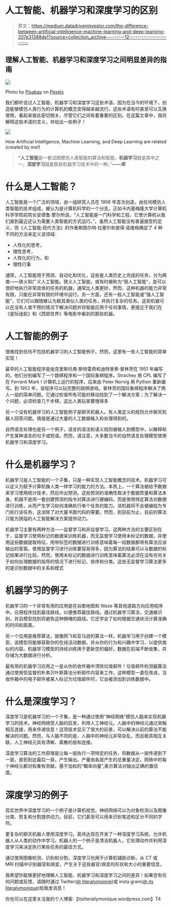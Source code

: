 # 人工智能、机器学习和深度学习的区别

> 原文：<https://medium.datadriveninvestor.com/the-difference-between-artificial-intelligence-machine-learning-and-deep-learning-207e31388de1?source=collection_archive---------12----------------------->

## 理解人工智能、机器学习和深度学习之间明显差异的指南

![](img/b2e1872b610e1489863213926063a78e.png)

Photo by [Pixabay](https://www.pexels.com/@pixabay) on [Pexels](https://www.pexels.com/)

我们都听说过人工智能、机器学习和深度学习这些术语，因为在当今的环境下，创造能够模仿人类行为的计算机的概念变得越来越流行。这些术语有时甚至可以互换使用，看起来彼此密切相关，尽管它们之间有着重要的区别。在这篇文章中，我将解释这些术语的含义，并给出一些例子！

![](img/99bb2d4893be78f8e028a225a86bc703.png)

How Artificial Intelligence, Machine Learning, and Deep Learning are related (created by me!)

> **“人工智能**是一套试图模仿人类智能的算法和智能。**机器学习**就是其中之一，**深度学习**就是那些机器学习技术中的一种。”***——陈***

# 什么是人工智能？

人工智能是一个广泛的领域，由一组研究人员在 1956 年首次创造，由任何模仿人类智能的技术组成，被认为是计算机科学的一个分支。正如卡内基梅隆大学计算机科学学院前院长安德鲁·摩尔所说，“人工智能是一门科学和工程，它使计算机以我们直到最近还认为需要人类智能的方式运行。”。虽然人工智能没有普遍接受的定义，但《人工智能:现代方法》的作者斯图尔特·拉塞尔和彼得·诺维格确定了 4 种不同的方法来定义该领域:

*   人性化的思考，
*   理性思考，
*   人性化的行为，和
*   理性行事

通常，人工智能用于预测、自动化和优化，这些是人类历史上完成的任务，分为两类——狭义和广义人工智能。狭义人工智能，或有时被称为“弱人工智能”，是可以很好地执行非常具体的任务的机器，通常比人类更好。然而，这种机器的能力非常有限，只能在非常有限的环境中运行。另一方面，还有一般人工智能或“强人工智能”，它们可以跟随被认为极其类似人类的任务，并执行复杂的任务。这些机器可以在没有人类干预的情况下解决问题并将智能应用于任何事情，更接近于我们在《星际迷航》和《西部世界》等电影中看到的那些机器。

# 人工智能的例子

很难找到任何不包括机器学习的人工智能例子。然而，这里有一些人工智能的简单实现！

最早的人工智能程序是由克里斯托弗·斯特雷奇和迪特里希·普林茨在 1951 年编写的，他们分别编写了一个跳棋程序和一个国际象棋程序。Strachey 用 CPL 编写了在 Ferranti Mark I 计算机上运行的程序，后来由 Peter Norvig 用 Python 重新编写。到 1952 年，该程序可以玩完整的跳棋游戏。普林茨的国际象棋程序解决了两人一组的简单问题。它通过检查所有可能的移动找到了一个解决方案；为了解决一个问题，必须检查几千步棋，这比人类玩家要慢得多

另一个没有机器学习的人工智能例子是聊天机器人。有人类定义的规则允许聊天机器人回答问题。情报是通过大量的人工数据输入和处理得到的。

自然语言处理也是另一个例子，语言的语法和语义规则被输入到模型中，以解释和产生某种语言的句子或短语。然而，请注意，大多数当今的自然语言处理模型使用机器学习和深度学习。

# 什么是机器学习？

机器学习是人工智能的一个子集，只是一种实现人工智能概念的技术。机器学习可以定义为赋予计算机像人类一样学习的能力的方法。本质上，一个算法被给予数据来学习使用统计技术，然后作出预测。这些预测的准确性取决于数据质量和算法本身。机器不是用一套创建预测的指令对算法进行硬编码，而是使用特定算法对数据进行训练，从而产生学习如何准确执行单个任务的能力。该机器将不会被编程为专门执行该任务，这消除了对大量书面代码的需要。然而，到目前为止，目前的算法只能为狭隘的人工智能解决方案提供动力。

机器学习主要有两种方法——监督学习和非监督学习。这两种方法的主要区别在于，监督学习使用标记的数据来训练机器，而无监督学习使用未标记的数据，并使用这些数据提取特征。用带标签的数据进行训练意味着每一段数据都带有算法应该输出的答案。使用监督学习进行训练要容易得多，因为算法的结果可以与数据的标记结果进行比较。然而，使用未标记的数据进行训练意味着算法必须在没有任何关于如何处理数据的指导的情况下进行标记、排序和分类。这些无监督学习算法更多的是识别数据中的关系和模式

# 机器学习的例子

机器学习的一个非常有用的应用是在谷歌地图和 Waze 等其他道路方向应用程序中。应用程序找到最佳路线，以便推荐最佳路线。通过机器学习算法，交通被识别，并且模型找到将避免这种拥堵的路线。它还学会了如何根据交通状况计算准确的时间和距离。

另一个应用是推荐算法，就像网飞和亚马逊的算法一样。机器学习用于创建一个模型，该模型将能够获取你的在线活动数据，并从你的行为和兴趣中学习，以提供类似的内容。机器学习模型的持续训练用于更新您的偏好。数据在前端不断收集，并存储为大数据进行分析。

最有用的机器学习应用之一是从你的收件箱中清除垃圾邮件！垃圾邮件检测器算法通过使用受监督的朴素贝叶斯算法分析邮件内容来工作。这种模型一直在改进，当收件箱中的电子邮件被某人标记为垃圾邮件时，它会被添加到训练数据中。

# 什么是深度学习？

深度学习是机器学习的一个子集，是一种通过使用“神经网络”模仿人脑来实现机器学习的技术。神经网络受人脑的启发，利用人工神经元。人脑中的神经元通过突触相互连接，用来传递信息！这项技术显示了很大的前景，可以解决以前的算法不能解决的问题。然而，与人脑不同的是，人脑中的神经元非常杂乱，而且极其相互关联，人工神经元具有清晰、离散的层和连接。

深度学习算法的工作原理是让每一层执行一项特定的任务，将数据从一层传递到下一层，直到到达最后一层，产生输出。产量由各层产生的总重量决定。网络中的每个神经元都对权重有贡献。基于加权的“概率向量”,表示算法对输出正确的置信度。

# 深度学习的例子

现实世界中深度学习的一个例子是计算机视觉。神经网络可以为对象检测以及图像分类、恢复和分割提供动力。目前，它们甚至可以用来识别笔迹和区分不同的字符。

更复杂的聊天机器人使用深度学习。英伟达现在开发了一种深度学习系统，允许机器人从人类的动作中学习。机器人的一个例子是清洁机器人，它处理动作并利用深度学习来决定执行某些任务的最佳方式。

通过使用图像检测、识别和分割，深度学习也用于计算机辅助诊断。从 CT 或 MRI 扫描中识别器官和病变，产生关于这些器官/病变的形状和大小的重要信息。

我希望你能够更好地理解人工智能、机器学习和深度学习之间的差异！如果您有任何问题或反馈，请随时通过 Twitter([@ literalymonnie](https://twitter.com/literallymonnie))或 insta gram([@ its literalymonique](https://www.instagram.com/itsliterallymonique/))给我发消息！

你也可以在这里关注我的个人博客:【itsliterallymonique.wordpress.com】T4